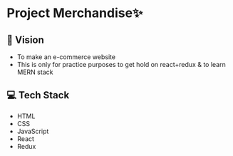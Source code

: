 # Project Merchandise✨

## 👀 Vision
- To make an e-commerce website 
- This is only for practice purposes to get hold on react+redux & to learn MERN stack

## 💻 Tech Stack
-  HTML
-  CSS
-  JavaScript
-  React
-  Redux
